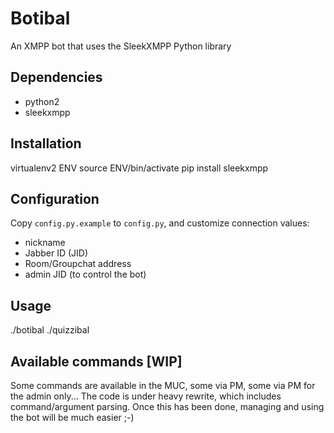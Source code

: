 # Botibal

An XMPP bot that uses the SleekXMPP Python library

## Dependencies
* python2
* sleekxmpp

## Installation
virtualenv2 ENV
source ENV/bin/activate
pip install sleekxmpp

## Configuration
Copy `config.py.example` to `config.py`, and customize connection values:
* nickname
* Jabber ID (JID)
* Room/Groupchat address
* admin JID (to control the bot)

## Usage
./botibal
./quizzibal

## Available commands [WIP]
Some commands are available in the MUC, some via PM, some via PM for the admin
only...
The code is under heavy rewrite, which includes command/argument parsing.
Once this has been done, managing and using the bot will be much easier ;-)
